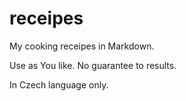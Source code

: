 # receipes
My cooking receipes in Markdown.

Use as You like. No guarantee to results.

In Czech language only.
